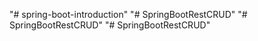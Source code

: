 "# spring-boot-introduction" 
"# SpringBootRestCRUD" 
"# SpringBootRestCRUD" 
"# SpringBootRestCRUD" 
